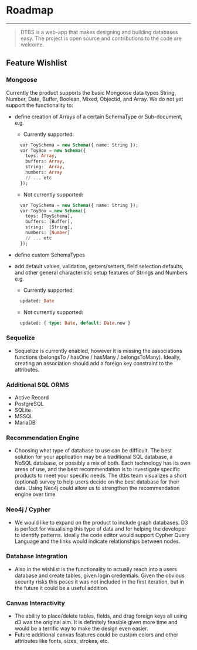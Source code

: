 # Roadmap
---------------------------------

> DTBS is a web-app that makes designing and building databases easy. The project is open source and contributions to the code are welcome. 

## Feature Wishlist
  
### Mongoose

  Currently the product supports the basic Mongoose data types String, Number, Date, Buffer, Boolean, Mixed, Objectid, and Array. We do not yet support the functionality to:
  - define creation of Arrays of a certain SchemaType or Sub-document, e.g.
    - Currently supported:

    ```sql
      var ToySchema = new Schema({ name: String }); 
      var ToyBox = new Schema({
        toys: Array,
        buffers: Array,
        string:  Array,
        numbers: Array
        // ... etc
      });
    ```

    - Not currently supported: 
    ```sql
      var ToySchema = new Schema({ name: String });
      var ToyBox = new Schema({
        toys: [ToySchema],
        buffers: [Buffer],
        string:  [String],
        numbers: [Number]
        // ... etc
      });
    ```

  - define custom SchemaTypes
  - add default values, validation, getters/setters, field selection defaults, and other general characteristic setup features of Strings and Numbers e.g.
    - Currently supported:

    ```sql
      updated: Date
    ```

    - Not currently supported: 

    ```sql
      updated: { type: Date, default: Date.now }
    ```

### Sequelize

  - Sequelize is currently enabled, however it is missing the associations functions (belongsTo / hasOne / hasMany / belongsToMany). Ideally, creating an association should add a foreign key constraint to the attributes.

### Additional SQL ORMS

  - Active Record
  - PostgreSQL
  - SQLite
  - MSSQL
  - MariaDB

### Recommendation Engine

  - Choosing what type of database to use can be difficult. The best solution for your application may be a traditional SQL database, a NoSQL database, or possibly a mix of both. Each technology has its own areas of use, and the best recommendation is to investigate specific products to meet your specific needs. The dtbs team visualizes a short (optional) survey to help users decide on the best database for their data. Using Neo4j could allow us to strengthen the recommendation engine over time.

### Neo4j / Cypher

  - We would like to expand on the product to include graph databases. D3 is perfect for visualising this type of data and for helping the developer to identify patterns. Ideally the code editor would support Cypher Query Language and the links would indicate relationships between nodes.

### Database Integration

  - Also in the wishlist is the functionality to actually reach into a users database and create tables, given login credentials. Given the obvious security risks this poses it was not included in the first iteration, but in the future it could be a useful addition.

### Canvas Interactivity

  - The ability to place/delete tables, fields, and drag foreign keys all using d3 was the original aim. It is definitely feasible given more time and would be a terrific way to make the design even easier.
  - Future additional canvas features could be custom colors and other attributes like fonts, sizes, strokes, etc.
